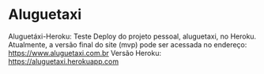 # Aluguetaxi
 Aluguetáxi-Heroku: Teste Deploy do projeto pessoal, aluguetaxi, no Heroku. Atualmente, a versão final do site (mvp) pode ser acessada no endereço: https://www.aluguetaxi.com.br
 Versão Heroku: https://aluguetaxi.herokuapp.com
 
